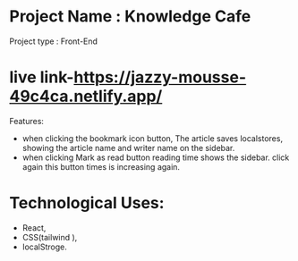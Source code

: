 # Project Name :  Knowledge Cafe 

 Project type : Front-End

# live link-https://jazzy-mousse-49c4ca.netlify.app/
Features:
- when clicking the bookmark icon button, The article saves localstores, showing the article name and writer name on the sidebar. 
- when clicking Mark as read button reading time shows the sidebar. click again this button times is increasing again.

# Technological Uses: 
- React,
- CSS(tailwind ),
- localStroge.
